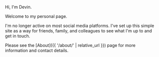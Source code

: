 Hi, I'm Devin.

Welcome to my personal page.

I'm no longer active on most social media platforms. I've set up this simple site as a way for friends, family, and colleagues to see what I'm up to and get in touch.

Please see the [About]({{ '/about/' | relative_url }}) page for more information and contact details.